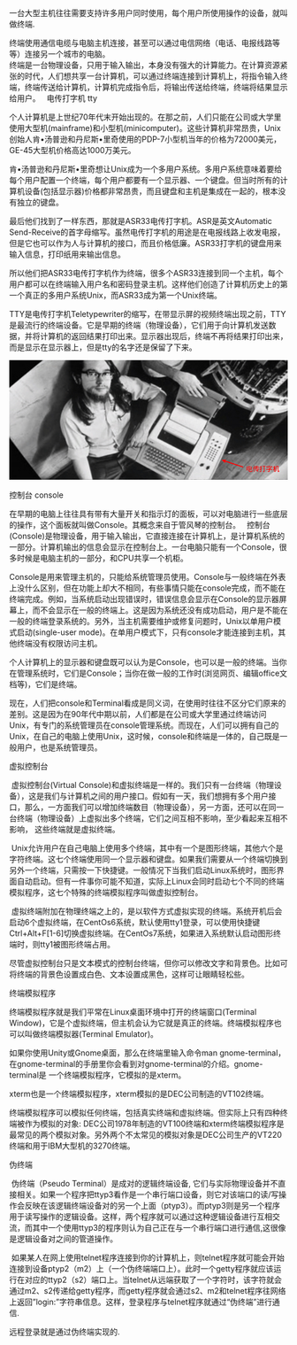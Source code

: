 一台大型主机往往需要支持许多用户同时使用，每个用户所使用操作的设备，就叫做终端.

终端使用通信电缆与电脑主机连接，甚至可以通过电信网络（电话、电报线路等等）连接另一个城市的电脑。
 	
终端是一台物理设备，只用于输入输出，本身没有强大的计算能力。在计算资源紧张的时代，人们想共享一台计算机，可以通过终端连接到计算机上，将指令输入终端，终端传送给计算机，计算机完成指令后，将输出传送给终端，终端将结果显示给用户。
 
电传打字机 tty

个人计算机是上世纪70年代末开始出现的。在那之前，人们只能在公司或大学里使用大型机(mainframe)和小型机(minicomputer)。这些计算机非常昂贵，Unix创始人肯•汤普逊和丹尼斯•里奇使用的PDP-7小型机当年的价格为72000美元，GE-45大型机价格高达1000万美元。

肯•汤普逊和丹尼斯•里奇想让Unix成为一个多用户系统。多用户系统意味着要给每个用户配置一个终端，每个用户都要有一个显示器、一个键盘。但当时所有的计算机设备(包括显示器)价格都非常昂贵，而且键盘和主机是集成在一起的，根本没有独立的键盘。

最后他们找到了一样东西，那就是ASR33电传打字机。ASR是英文Automatic Send-Receive的首字母缩写。虽然电传打字机的用途是在电报线路上收发电报，但是它也可以作为人与计算机的接口，而且价格低廉。ASR33打字机的键盘用来输入信息，打印纸用来输出信息。

所以他们把ASR33电传打字机作为终端，很多个ASR33连接到同一个主机，每个用户都可以在终端输入用户名和密码登录主机。这样他们创造了计算机历史上的第一个真正的多用户系统Unix，而ASR33成为第一个Unix终端。

TTY是电传打字机Teletypewriter的缩写，在带显示屏的视频终端出现之前，TTY是最流行的终端设备。它是早期的终端（物理设备），它们用于向计算机发送数据，并将计算机的返回结果打印出来。显示器出现后，终端不再将结果打印出来，而是显示在显示器上，但是tty的名字还是保留了下来。

![alt](../resource/image/tty.png)

控制台 console

在早期的电脑上往往具有带有大量开关和指示灯的面板，可以对电脑进行一些底层的操作，这个面板就叫做Console。其概念来自于管风琴的控制台。
 
控制台(Console)是物理设备，用于输入输出，它直接连接在计算机上，是计算机系统的一部分。计算机输出的信息会显示在控制台上。一台电脑只能有一个Console，很多时候是电脑主机的一部分，和CPU共享一个机柜。

Console是用来管理主机的，只能给系统管理员使用。Console与一般终端在外表上没什么区别，但在功能上却大不相同，有些事情只能在console完成，而不能在终端完成。例如，当系统启动出现错误时，错误信息会显示在Console的显示器屏幕上，而不会显示在一般的终端上。这是因为系统还没有成功启动，用户是不能在一般的终端登录系统的。另外，当主机需要维护或修复问题时，Unix以单用户模式启动(single-user mode)。在单用户模式下，只有console才能连接到主机，其他终端没有权限访问主机。


个人计算机上的显示器和键盘既可以认为是Console，也可以是一般的终端。当你在管理系统时，它们是Console；当你在做一般的工作时(浏览网页、编辑office文档等)，它们是终端。

现在，人们把console和Terminal看成是同义词，在使用时往往不区分它们原来的差别。这是因为在90年代中期以前，人们都是在公司或大学里通过终端访问Unix，有专门的系统管理员在console管理系统。而现在，人们可以拥有自己的Unix，在自己的电脑上使用Unix，这时候，console和终端是一体的，自己既是一般用户，也是系统管理员。

虚拟控制台

 虚拟控制台(Virtual Console)和虚拟终端是一样的。我们只有一台终端（物理设备），这是我们与计算机之间的用户接口。假如有一天，我们想拥有多个用户接口，那么，一方面我们可以增加终端数目（物理设备），另一方面，还可以在同一台终端（物理设备）上虚拟出多个终端，它们之间互相不影响，至少看起来互相不影响， 这些终端就是虚拟终端。

 Unix允许用户在自己电脑上使用多个终端，其中有一个是图形终端，其他六个是字符终端。这七个终端使用同一个显示器和键盘。如果我们需要从一个终端切换到另外一个终端，只需按一下快捷键。一般情况下当我们启动Linux系统时，图形界面自动启动。但有一件事你可能不知道，实际上Linux会同时启动七个不同的终端模拟程序，这七个特殊的终端模拟程序叫做虚拟控制台。

 虚拟终端附加在物理终端之上的，是以软件方式虚拟实现的终端。系统开机后会启动6个虚拟终端，在CentOs6系统，默认使用tty1登录，可以使用快捷键 Ctrl+Alt+F[1-6]切换虚拟终端。在CentOs7系统，如果进入系统默认启动图形终端时，则tty1被图形终端占用。

尽管虚拟控制台只是文本模式的控制台终端，但你可以修改文字和背景色。比如可将终端的背景色设置成白色、文本设置成黑色，这样可让眼睛轻松些。

终端模拟程序

终端模拟程序就是我们平常在Linux桌面环境中打开的终端窗口(Terminal Window)，它是个虚拟终端，但主机会认为它就是真正的终端。终端模拟程序也可以叫做终端模拟器(Terminal Emulator)。

如果你使用Unity或Gnome桌面，那么在终端里输入命令man gnome-terminal，在gnome-terminal的手册里你会看到对gnome-terminal的介绍。gnome-terminal是 一个终端模拟程序，它模拟的是xterm。

xterm也是一个终端模拟程序，xterm模拟的是DEC公司制造的VT102终端。

终端模拟程序可以模拟任何终端，包括真实终端和虚拟终端。但实际上只有四种终端被作为模拟的对象: DEC公司1978年制造的VT100终端和xterm终端模拟程序是最常见的两个模拟对象。另外两个不太常见的模拟对象是DEC公司生产的VT220终端和用于IBM大型机的3270终端。

伪终端

 伪终端（Pseudo Terminal）是成对的逻辑终端设备, 它们与实际物理设备并不直接相关。如果一个程序把ttyp3看作是一个串行端口设备，则它对该端口的读/写操作会反映在该逻辑终端设备对的另一个上面（ptyp3）。而ptyp3则是另一个程序用于读写操作的逻辑设备。这样，两个程序就可以通过这种逻辑设备进行互相交流，而其中一个使用ttyp3的程序则认为自己正在与一个串行端口进行通信,这很像是逻辑设备对之间的管道操作。 

 如果某人在网上使用telnet程序连接到你的计算机上，则telnet程序就可能会开始连接到设备ptyp2（m2）上（一个伪终端端口上）。此时一个getty程序就应该运行在对应的ttyp2（s2）端口上。当telnet从远端获取了一个字符时，该字符就会通过m2、s2传递给getty程序，而getty程序就会通过s2、m2和telnet程序往网络上返回”login:”字符串信息。这样，登录程序与telnet程序就通过“伪终端”进行通信.

远程登录就是通过伪终端实现的. 